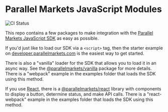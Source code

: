# Parallel Markets JavaScript Modules

![CI Status](https://github.com/parallel-markets/parallel-js/workflows/ci/badge.svg)

This repo contains a few packages to make integration with the [Parallel Markets JavaScript SDK](https://developer.parallelmarkets.com/docs/javascript) as easy as possible.

If you'd just like to load our SDK via a `<script>` tag, then the starter example on [developer.parallelmarkets.com](https://developer.parallelmarkets.com/docs/javascript) is the easiest way to get started.

There is also a "vanilla" loader for the SDK that allows you to load it in an async way.  See the [@parallelmarkets/vanilla](https://www.npmjs.com/package/@parallelmarkets/vanilla) package for more details.  There is a "webpack" example in the examples folder that loads the SDK using this method.

If you use [React](https://reactjs.org), there is a [@parallelmarkets/react](https://www.npmjs.com/package/@parallelmarkets/react) library with components to display a button, determine status, and make API calls.  There is a "react-webpack" example in the examples folder that loads the SDK using this method.